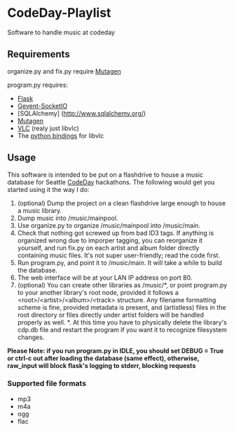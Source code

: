 # CodeDay-Playlist #

Software to handle music at codeday

## Requirements ##

organize.py and fix.py require [Mutagen](https://code.google.com/p/mutagen/)

program.py requires:
* [Flask](http://flask.pocoo.org/)
* [Gevent-SocketIO](https://github.com/abourget/gevent-socketio)
* [SQLAlchemy] (http://www.sqlalchemy.org/)
* [Mutagen](https://code.google.com/p/mutagen/)
* [VLC](http://www.videolan.org/vlc/) (realy just libvlc)
* The [python bindings](http://git.videolan.org/?p=vlc/bindings/python.git;a=tree) for libvlc

## Usage ##

This software is intended to be put on a flashdrive to house a music database for Seattle [CodeDay](http://codeday.org) hackathons. The following would get you started using it the way I do:

1. (optional) Dump the project on a clean flashdrive large enough to house a music library.
2. Dump music into /music/mainpool.
3. Use organize.py to organize /music/mainpool into /music/main.
4. Check that nothing got screwed up from bad ID3 tags. If anything is organized wrong due to imporper tagging, you can reorganize it yourself, and run fix.py on each artist and album folder directly containing music files. It's not super user-friendly; read the code first.
5. Run program.py, and point it to /music/main. It will take a while to build the database.
6. The web interface will be at your LAN IP address on port 80.
7. (optional) You can create other libraries as /music/*, or point program.py to your another library's root node, provided it follows a &lt;root&gt;/&lt;artist&gt;/&lt;album&gt;/&lt;track&gt; structure. Any filename formatting scheme is fine, provided metadata is present, and (artistless) files in the root directory or files directly under artist folders will be handled properly as well.
*. At this time you have to physically delete the library's cdp.db file and restart the program if you want it to recognize filesystem changes.

**Please Note: if you run program.py in IDLE, you should set DEBUG = True or ctrl-c out after loading the database (same effect), otherwise, raw_input will block flask's logging to stderr, blocking requests**

### Supported file formats ##
* mp3
* m4a
* ogg
* flac
